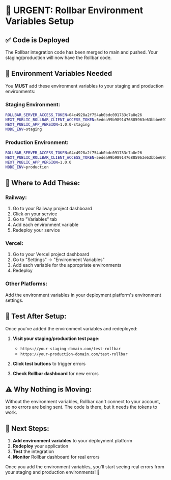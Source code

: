 # 🚨 URGENT: Rollbar Environment Variables Setup

## ✅ Code is Deployed
The Rollbar integration code has been merged to main and pushed. Your staging/production will now have the Rollbar code.

## 🔧 Environment Variables Needed

You **MUST** add these environment variables to your staging and production environments:

### **Staging Environment:**
```bash
ROLLBAR_SERVER_ACCESS_TOKEN=04c4928a2f754ab0bdc091733c7a8e26
NEXT_PUBLIC_ROLLBAR_CLIENT_ACCESS_TOKEN=5edea99b9891476885963e63bbbe691c
NEXT_PUBLIC_APP_VERSION=1.0.0-staging
NODE_ENV=staging
```

### **Production Environment:**
```bash
ROLLBAR_SERVER_ACCESS_TOKEN=04c4928a2f754ab0bdc091733c7a8e26
NEXT_PUBLIC_ROLLBAR_CLIENT_ACCESS_TOKEN=5edea99b9891476885963e63bbbe691c
NEXT_PUBLIC_APP_VERSION=1.0.0
NODE_ENV=production
```

## 🎯 Where to Add These:

### **Railway:**
1. Go to your Railway project dashboard
2. Click on your service
3. Go to "Variables" tab
4. Add each environment variable
5. Redeploy your service

### **Vercel:**
1. Go to your Vercel project dashboard
2. Go to "Settings" → "Environment Variables"
3. Add each variable for the appropriate environments
4. Redeploy

### **Other Platforms:**
Add the environment variables in your deployment platform's environment settings.

## 🧪 Test After Setup:

Once you've added the environment variables and redeployed:

1. **Visit your staging/production test page:**
   - `https://your-staging-domain.com/test-rollbar`
   - `https://your-production-domain.com/test-rollbar`

2. **Click test buttons** to trigger errors

3. **Check Rollbar dashboard** for new errors

## ⚠️ Why Nothing is Moving:

Without the environment variables, Rollbar can't connect to your account, so no errors are being sent. The code is there, but it needs the tokens to work.

## 🎯 Next Steps:

1. **Add environment variables** to your deployment platform
2. **Redeploy** your application
3. **Test** the integration
4. **Monitor** Rollbar dashboard for real errors

Once you add the environment variables, you'll start seeing real errors from your staging and production environments! 🚀


